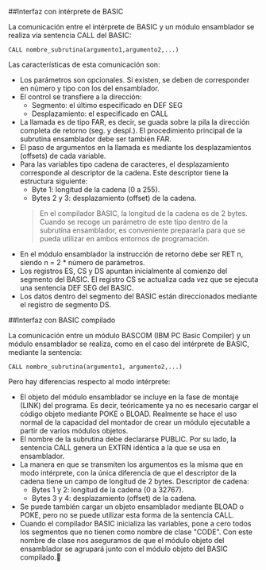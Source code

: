 ##Interfaz con intérprete de BASIC

La comunicación entre el intérprete de BASIC y un módulo ensamblador se realiza vía sentencia CALL del BASIC:

```Basic
CALL nombre_subrutina(argumento1,argumento2,...)
```

Las características de esta comunicación son:

- Los parámetros son opcionales. Si existen, se deben de corresponder en número y tipo con los del ensamblador.
- El control se transfiere a la dirección:
	- Segmento: el último especificado en DEF SEG
	- Desplazamiento: el especificado en CALL
- La llamada es de tipo FAR, es decir, se guada sobre la pila la dirección completa de retorno (seg. y despl.). El procedimiento principal de la subrutina ensamblador debe ser también FAR.
- El paso de argumentos en la llamada es mediante los desplazamientos (offsets) de cada variable.
- Para las variables tipo cadena de caracteres, el desplazamiento corresponde al descriptor de la cadena.
	Este descriptor tiene la estructura siguiente:
	- Byte 1: longitud de la cadena (0 a 255).
	- Bytes 2 y 3: desplazamiento (offset) de la cadena.
	> En el compilador BASIC, la longitud de la cadena es de 2 bytes. Cuando se recoge un parámetro de este tipo dentro de la subrutina ensamblador, es conveniente prepararla para que se pueda utilizar en ambos entornos de programación.
- En el módulo ensamblador la instrucción de retorno debe ser RET n, siendo n = 2 * número de parámetros.
- Los registros ES, CS y DS apuntan inicialmente al comienzo del segmento del BASIC. El registro CS se actualiza cada vez que se ejecuta una sentencia DEF SEG del BASIC.
- Los datos dentro del segmento del BASIC están direccionados mediante el registro de segmento DS.

##Interfaz con BASIC compilado

La comunicación entre un módulo BASCOM (IBM PC Basic Compiler) y un módulo ensamblador se realiza, como en el caso del intérprete de BASIC, mediante la sentencia:

```Basic
CALL nombre_subrutina(argumento1, argumento2,...)
```

Pero hay diferencias respecto al modo intérprete:

- El objeto del módulo ensamblador se incluye en la fase de montaje (LINK) del programa. Es decir, teóricamente ya no es necesario cargar el código objeto mediante POKE o BLOAD. Realmente se hace el uso normal de la capacidad del montador de crear un módulo ejecutable a partir de varios módulos objetos.
- El nombre de la subrutina debe declararse PUBLIC. Por su lado, la sentencia CALL genera un EXTRN idéntica a la que se usa en ensamblador.
- La manera en que se transmiten los argumentos es la misma que en modo intérprete, con la única diferencia de que el descriptor de la cadena tiene un campo de longitud de 2 bytes.
	Descriptor de cadena:
	- Bytes 1 y 2: longitud de la cadena (0 a 32767).
	- Bytes 3 y 4: desplazamiento (offset) de la cadena.
- Se puede también cargar un objeto ensamblador mediante BLOAD o POKE, pero no se puede utilizar esta forma de la sentencia CALL.
- Cuando el compilador BASIC inicializa las variables, pone a cero todos los segmentos que no tienen como nombre de clase "CODE". Con este nombre de clase nos aseguramos de que el módulo objeto del ensamblador se agrupará junto con el módulo objeto del BASIC compilado.